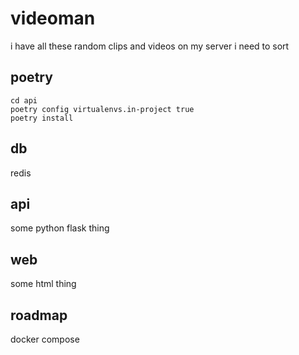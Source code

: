 # videoman

i have all these random clips and videos on my server i need to sort

## poetry

```
cd api
poetry config virtualenvs.in-project true
poetry install
```

## db

redis

## api

some python flask thing

## web

some html thing

## roadmap

docker compose
